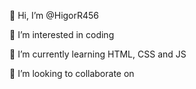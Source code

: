 👋 Hi, I’m @HigorR456

👀 I’m interested in coding

🌱 I’m currently learning HTML, CSS and JS

💞️ I’m looking to collaborate on
